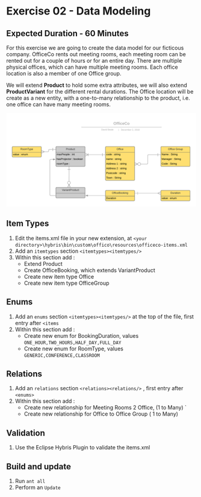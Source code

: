 # Exercise 02 - Data Modeling
## Expected Duration - 60 Minutes

For this exercise we are going to create the data model for our ficticous company.
OfficeCo rents out meeting rooms, each meeting room can be rented out for a couple of hours or for an entire day. There are multiple physical offices, which can have multiple meeting rooms. Each office location is also a member of one Office group.

We will extend **Product** to hold some extra attributes, we will also extend **ProductVariant** for the different rental durations. The Office location will be create as a new entity, with a one-to-many relationship to the product, i.e. one office can have many meeting rooms.

![Data Model](OfficeCoERD.png?raw=true)


## Item Types

1. Edit the items.xml file in your new extension, at  `<your directory>\hybris\bin\custom\offico\resources\officeco-items.xml`
2. Add an `itemtypes` section  `<itemtypes><itemtypes/>`
3. Within this section add :
    * Extend Product
    * Create OfficeBooking, which extends VariantProduct
    * Create new item type Office
    * Create new item type OfficeGroup

## Enums

1. Add an `enums` section  `<itemtypes><itemtypes/>` at the top of the file, first entry after `<items`
2. Within this section add :
    * Create new enum for BookingDuration, values `ONE_HOUR,TWO_HOURS,HALF_DAY,FULL_DAY`
    * Create new enum for RoomType, values `GENERIC,CONFERENCE,CLASSROOM`

## Relations

1. Add an `relations` section  `<relations><relations/>` , first entry after `<enums>`
2. Within this section add :
    * Create new relationship for Meeting Rooms 2 Office, (1 to Many) `
    * Create new relationship for Office to Office Group ( 1 to Many)

## Validation

1. Use the Eclipse Hybris Plugin to validate the items.xml

## Build and update

1. Run `ant all` 
2. Perform an `Update`
